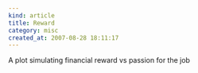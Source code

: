 ```yaml
--- 
kind: article
title: Reward
category: misc
created_at: 2007-08-28 18:11:17
---
```

A plot simulating financial reward vs passion for the job
